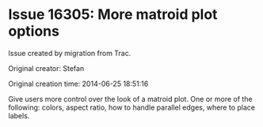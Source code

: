 # Issue 16305: More matroid plot options

Issue created by migration from Trac.

Original creator: Stefan

Original creation time: 2014-06-25 18:51:16

Give users more control over the look of a matroid plot. One or more of the following: colors, aspect ratio, how to handle parallel edges, where to place labels.
